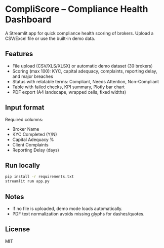 CompliScore – Compliance Health Dashboard
========================================

A Streamlit app for quick compliance health scoring of brokers. Upload a CSV/Excel file or use the built-in demo data.

Features
--------
- File upload (CSV/XLS/XLSX) or automatic demo dataset (30 brokers)
- Scoring (max 100): KYC, capital adequacy, complaints, reporting delay, and major breaches
- Status with relatable terms: Compliant, Needs Attention, Non-Compliant
- Table with failed checks, KPI summary, Plotly bar chart
- PDF export (A4 landscape, wrapped cells, fixed widths)

Input format
------------
Required columns:
- Broker Name
- KYC Completed (Y/N)
- Capital Adequacy %
- Client Complaints
- Reporting Delay (days)

Run locally
-----------
```bash
pip install -r requirements.txt
streamlit run app.py
```

Notes
-----
- If no file is uploaded, demo mode loads automatically.
- PDF text normalization avoids missing glyphs for dashes/quotes.

License
-------
MIT

